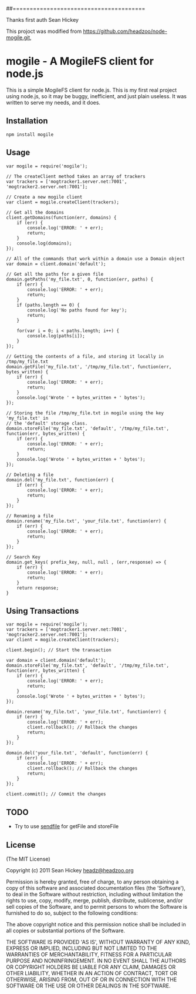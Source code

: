 


##=======================================

Thanks first auth Sean Hickey

This projoct was modified from https://github.com/headzoo/node-mogile.git,

mogile - A MogileFS client for node.js
===========================================

This is a simple MogileFS client for node.js. This is my first real project using
node.js, so it may be buggy, inefficient, and just plain useless. It was written to
serve my needs, and it does.

## Installation

	npm install mogile

## Usage

	var mogile = require('mogile');
	
	// The createClient method takes an array of trackers
	var trackers = ['mogtracker1.server.net:7001', 'mogtracker2.server.net:7001'];
	
	// Create a new mogile client
	var client = mogile.createClient(trackers);
	
	// Get all the domains
	client.getDomains(function(err, domains) {
		if (err) {
			console.log('ERROR: ' + err);
			return;
		}
		console.log(domains);
	});
	
	// All of the commands that work within a domain use a Domain object
	var domain = client.domain('default');
	
	// Get all the paths for a given file
	domain.getPaths('my_file.txt', 0, function(err, paths) {
		if (err) {
			console.log('ERROR: ' + err);
			return;
		}
		if (paths.length == 0) {
			console.log('No paths found for key');
			return;
		}
		
		for(var i = 0; i < paths.length; i++) {
			console.log(paths[i]);
		}
	});
	
	// Getting the contents of a file, and storing it locally in /tmp/my_file.txt
	domain.getFile('my_file.txt', '/tmp/my_file.txt', function(err, bytes_written) {
		if (err) {
			console.log('ERROR: ' + err);
			return;
		}
		console.log('Wrote ' + bytes_written + ' bytes');
	});
	
	// Storing the file /tmp/my_file.txt in mogile using the key 'my_file.txt' in
	// the 'default' storage class.
	domain.storeFile('my_file.txt', 'default', '/tmp/my_file.txt', function(err, bytes_written) {
		if (err) {
			console.log('ERROR: ' + err);
			return;
		}
		console.log('Wrote ' + bytes_written + ' bytes');
	});
	
	// Deleting a file
	domain.del('my_file.txt', function(err) {
		if (err) {
			console.log('ERROR: ' + err);
			return;
		}
	});
	
	// Renaming a file
	domain.rename('my_file.txt', 'your_file.txt', function(err) {
		if (err) {
			console.log('ERROR: ' + err);
			return;
		}
	});

	// Search Key 
	domain.get_keys( prefix_key, null, null , (err,response) => {
		if (err) {
			console.log('ERROR: ' + err);
			return;
		}
		return response; 
	}

## Using Transactions

	var mogile = require('mogile');
	var trackers = ['mogtracker1.server.net:7001', 'mogtracker2.server.net:7001'];
	var client = mogile.createClient(trackers);
	
	client.begin(); // Start the transaction
	
	var domain = client.domain('default');
	domain.storeFile('my_file.txt', 'default', '/tmp/my_file.txt', function(err, bytes_written) {
		if (err) {
			console.log('ERROR: ' + err);
			return;
		}
		console.log('Wrote ' + bytes_written + ' bytes');
	});
	
	domain.rename('my_file.txt', 'your_file.txt', function(err) {
		if (err) {
			console.log('ERROR: ' + err);
			client.rollback(); // Rollback the changes
			return;
		}
	});
	
	domain.del('your_file.txt', 'default', function(err) {
		if (err) {
			console.log('ERROR: ' + err);
			client.rollback(); // Rollback the changes
			return;
		}
	});
	
	client.commit(); // Commit the changes
	
## TODO

* Try to use [sendfile](http://linux.die.net/man/2/sendfile) for getFile and storeFile


## License

(The MIT License)

Copyright (c) 2011 Sean Hickey <headz@headzoo.org>

Permission is hereby granted, free of charge, to any person obtaining a copy of this software and associated documentation files (the 'Software'), to deal in the Software without restriction, including without limitation the rights to use, copy, modify, merge, publish, distribute, sublicense, and/or sell copies of the Software, and to permit persons to whom the Software is furnished to do so, subject to the following conditions:

The above copyright notice and this permission notice shall be included in all copies or substantial portions of the Software.

THE SOFTWARE IS PROVIDED 'AS IS', WITHOUT WARRANTY OF ANY KIND, EXPRESS OR IMPLIED, INCLUDING BUT NOT LIMITED TO THE WARRANTIES OF MERCHANTABILITY, FITNESS FOR A PARTICULAR PURPOSE AND NONINFRINGEMENT. IN NO EVENT SHALL THE AUTHORS OR COPYRIGHT HOLDERS BE LIABLE FOR ANY CLAIM, DAMAGES OR OTHER LIABILITY, WHETHER IN AN ACTION OF CONTRACT, TORT OR OTHERWISE, ARISING FROM, OUT OF OR IN CONNECTION WITH THE SOFTWARE OR THE USE OR OTHER DEALINGS IN THE SOFTWARE.